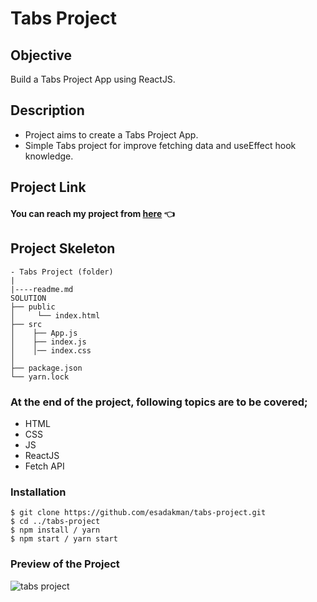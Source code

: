 # Tabs Project

## Objective

Build a Tabs Project App using ReactJS.

## Description

- Project aims to create a Tabs Project App.
- Simple Tabs project for improve fetching data and useEffect hook knowledge.

## Project Link

#### You can reach my project from [here](https://tabs-project.vercel.app/) 👈

## Project Skeleton

```
- Tabs Project (folder)
|
|----readme.md
SOLUTION
├── public
│     └── index.html
├── src
│    ├── App.js
│    ├── index.js
│    │── index.css
│
├── package.json
└── yarn.lock
```

### At the end of the project, following topics are to be covered;

- HTML
- CSS
- JS
- ReactJS
- Fetch API

### Installation

```
$ git clone https://github.com/esadakman/tabs-project.git
$ cd ../tabs-project
$ npm install / yarn
$ npm start / yarn start
```

### Preview of the Project

![tabs project](https://user-images.githubusercontent.com/98649983/179311949-dcb765cf-e6e6-4750-be6f-9cca955648a2.gif)

